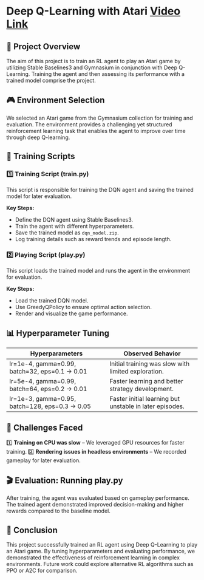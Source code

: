 # Deep Q-Learning with Atari [Video Link](https://drive.google.com/file/d/1ZdCODAwb2h0Kl1zGzK1hkf5l8Pa9aS33/view?usp=sharing)

## 📌 Project Overview
The aim of this project is to train an RL agent to play an Atari game by utilizing Stable Baselines3 and Gymnasium in conjunction with Deep Q-Learning. Training the agent and then assessing its performance with a trained model comprise the project.
## 🎮 Environment Selection
We selected an Atari game from the Gymnasium collection for training and evaluation. The environment provides a challenging yet structured reinforcement learning task that enables the agent to improve over time through deep Q-learning.

## 📜 Training Scripts
### 1️⃣ Training Script (train.py)
This script is responsible for training the DQN agent and saving the trained model for later evaluation.

**Key Steps:**
- Define the DQN agent using Stable Baselines3.
- Train the agent with different hyperparameters.
- Save the trained model as `dqn_model.zip`.
- Log training details such as reward trends and episode length.

### 2️⃣ Playing Script (play.py)
This script loads the trained model and runs the agent in the environment for evaluation.

**Key Steps:**
- Load the trained DQN model.
- Use GreedyQPolicy to ensure optimal action selection.
- Render and visualize the game performance.

## 📊 Hyperparameter Tuning
| Hyperparameters | Observed Behavior |
|---------------|------------------|
| lr=1e-4, gamma=0.99, batch=32, eps=0.1 → 0.01 | Initial training was slow with limited exploration. |
| lr=5e-4, gamma=0.99, batch=64, eps=0.2 → 0.01 | Faster learning and better strategy development. |
| lr=1e-3, gamma=0.95, batch=128, eps=0.3 → 0.05 | Faster initial learning but unstable in later episodes. |

## 🚀 Challenges Faced
1️⃣ **Training on CPU was slow** – We leveraged GPU resources for faster training.
2️⃣ **Rendering issues in headless environments** – We recorded gameplay for later evaluation.

## 🎬 Evaluation: Running play.py
After training, the agent was evaluated based on gameplay performance. The trained agent demonstrated improved decision-making and higher rewards compared to the baseline model.


## 🎯 Conclusion
This project successfully trained an RL agent using Deep Q-Learning to play an Atari game. By tuning hyperparameters and evaluating performance, we demonstrated the effectiveness of reinforcement learning in complex environments. Future work could explore alternative RL algorithms such as PPO or A2C for comparison.

